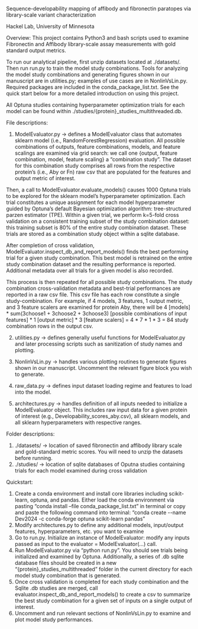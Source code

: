 Sequence-developability mapping of affibody and fibronectin paratopes via library-scale variant characterization

Hackel Lab, University of Minnesota

Overview: 
This project contains Python3 and bash scripts used to examine Fibronectin and Affibody library-scale assay measurements with gold standard output metrics.

To run our analytical pipeline, first unzip datasets located at ./datasets/. Then run run.py to train the model study combinations. Tools for analyzing the model study combinations and generating figures shown in our manuscript are in utilities.py; examples of use cases are in NonlinVsLin.py. Required packages are included in the conda_package_list.txt. See the quick start below for a more detailed introduction on using this project.

All Optuna studies containing hyperparameter optimization trials for each model can be found within ./studies/{protein}_studies_multithreaded.db.

File descriptions: 
1)	ModelEvaluator.py &#8594; defines a ModelEvaluator class that automates sklearn model (i.e., RandomForestRegression) evaluation. All possible combinations of outputs, feature combinations, models, and feature scalings are examined via grid search: we call one {output, feature combination, model, feature scaling} a “combination study”. The dataset for this combination study comprises all rows from the respective protein’s (i.e., Aby or Fn) raw csv that are populated for the features and output metric of interest. 

Then, a call to ModelEvaluator.evaluate_models() causes 1000 Optuna trials to be explored for the sklearn model’s hyperparameter optimization. Each trial constitutes a unique assignment for each model hyperparameter guided by Optuna’s default Bayesian optimization algorithm: tree-structured parzen estimator (TPE). Within a given trial, we perform k=5-fold cross validation on a consistent training subset of the study combination dataset: this training subset is 80% of the entire study combination dataset. These trials are stored as a combination study object within a sqlite database.

After completion of cross validation, ModelEvaluator.inspect_db_and_report_models() finds the best performing trial for a given study combination. This best model is retrained on the entire study combination dataset and the resulting performance is reported. Additional metadata over all trials for a given model is also recorded.

This process is then repeated for all possible study combinations. The study combination cross-validation metadata and best-trial performances are reported in a raw csv file. This csv file has each row constitute a single study-combination. For example, if 4 models, 3 features, 1 output metric, and 3 feature scalers are examined for protein Aby, there will be 4 [models] * sum(3choose1 + 3choose2 + 3choose3) [possible combinations of input features] * 1 [output metric] * 3 [feature scalers] = 4 * 7 * 1 * 3 = 84 study combination rows in the output csv.

2)	utilities.py &#8594; defines generally useful functions for ModelEvaluator.py and later processing scripts such as sanitization of study names and plotting.

3)	NonlinVsLin.py &#8594; handles various plotting routines to generate figures shown in our manuscript. Uncomment the relevant figure block you wish to generate.

4)	raw_data.py &#8594; defines input dataset loading regime and features to load into the model.

5)	architectures.py &#8594; handles definition of all inputs needed to initialize a ModelEvaluator object. This includes raw input data for a given protein of interest (e.g., Developability_scores_aby.csv), all sklearn models, and all sklearn hyperparameters with respective ranges.

Folder descriptions:
1)	./datasets/ &#8594; location of saved fibronectin and affibody library scale and gold-standard metric scores. You will need to unzip the datasets before running.
2)	./studies/ &#8594; location of sqlite databases of Oputna studies containing trials for each model examined during cross validation


Quickstart: 
1)	Create a conda environment and install core libraries including scikit-learn, optuna, and pandas. Either load the conda environment via pasting “conda install –file conda_package_list.txt” in terminal or copy and paste the following command into terminal: “conda create --name Dev2024 -c conda-forge optuna scikit-learn pandas”
2)	Modify architectures.py to define any additional models, input/output features, hyperparameters, etc. you want to examine
3)	Go to run.py. Initialize an instance of ModelEvaluator: modify any inputs passed as input to the evaluator = ModelEvaluator(…) call.
4)	Run ModelEvaluator.py via “python run.py”. You should see trials being initialized and examined by Optuna. Additionally, a series of .db sqlite database files should be created in a new “{protein}_studies_multithreaded” folder in the current directory for each model study combination that is generated.
5)	Once cross validation is completed for each study combination and the Sqlite .db studies are merged, call evaluator.inspect_db_and_report_models() to create a csv to summarize the best study combination for a given set of inputs on a single output of interest.
6)	Uncomment and run relevant sections of NonlinVsLin.py to examine and plot model study performances.

